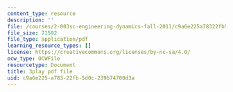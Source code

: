 ```yaml
---
content_type: resource
description: ''
file: /courses/2-003sc-engineering-dynamics-fall-2011/c9a6e225a78322fb5d0c239b74700d3a_jROTMB142T0.pdf
file_size: 71592
file_type: application/pdf
learning_resource_types: []
license: https://creativecommons.org/licenses/by-nc-sa/4.0/
ocw_type: OCWFile
resourcetype: Document
title: 3play pdf file
uid: c9a6e225-a783-22fb-5d0c-239b74700d3a
---
```

